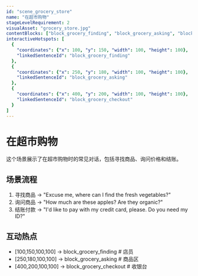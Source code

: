 ```yaml
---
id: "scene_grocery_store"
name: "在超市购物"
stageLevelRequirement: 2
visualAsset: "grocery_store.jpg"
contentBlocks: ["block_grocery_finding", "block_grocery_asking", "block_grocery_checkout"]
interactiveHotspots: [
  {
    "coordinates": {"x": 100, "y": 150, "width": 100, "height": 100},
    "linkedSentenceId": "block_grocery_finding"
  },
  {
    "coordinates": {"x": 250, "y": 180, "width": 100, "height": 100},
    "linkedSentenceId": "block_grocery_asking"
  },
  {
    "coordinates": {"x": 400, "y": 200, "width": 100, "height": 100},
    "linkedSentenceId": "block_grocery_checkout"
  }
]
---
```


# 在超市购物

这个场景展示了在超市购物时的常见对话，包括寻找商品、询问价格和结账。

## 场景流程
1. 寻找商品 -> "Excuse me, where can I find the fresh vegetables?"
2. 询问商品 -> "How much are these apples? Are they organic?"
3. 结账付款 -> "I'd like to pay with my credit card, please. Do you need my ID?"

## 互动热点
- [100,150,100,100] -> block_grocery_finding # 店员
- [250,180,100,100] -> block_grocery_asking # 商品区
- [400,200,100,100] -> block_grocery_checkout # 收银台 